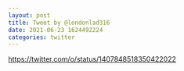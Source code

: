 ```yaml
--- 
layout: post 
title: Tweet by @londonlad316 
date: 2021-06-23 1624492224 
categories: twitter 
--- 
```

https://twitter.com/o/status/1407848518350422022